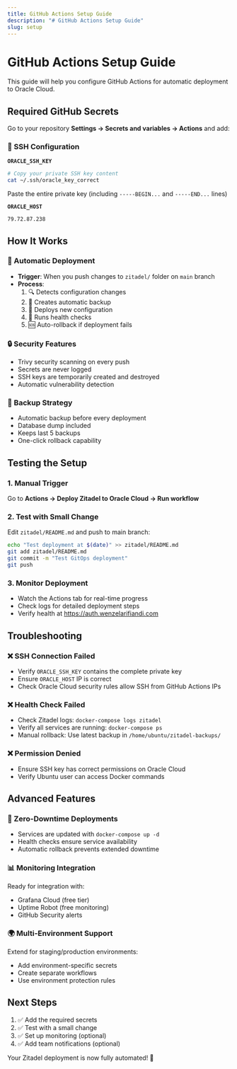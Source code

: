 ```yaml
---
title: GitHub Actions Setup Guide
description: "# GitHub Actions Setup Guide"
slug: setup
---
```












# GitHub Actions Setup Guide

This guide will help you configure GitHub Actions for automatic deployment to Oracle Cloud.

## Required GitHub Secrets

Go to your repository **Settings → Secrets and variables → Actions** and add:

### 🔑 SSH Configuration

**`ORACLE_SSH_KEY`**
```bash
# Copy your private SSH key content
cat ~/.ssh/oracle_key_correct
```
Paste the entire private key (including `-----BEGIN...` and `-----END...` lines)

**`ORACLE_HOST`**
```
79.72.87.238
```

## How It Works

### 🔄 Automatic Deployment
- **Trigger**: When you push changes to `zitadel/` folder on `main` branch
- **Process**:
  1. 🔍 Detects configuration changes
  2. 💾 Creates automatic backup
  3. 🚀 Deploys new configuration
  4. 🏥 Runs health checks
  5. 🆘 Auto-rollback if deployment fails

### 🔒 Security Features
- Trivy security scanning on every push
- Secrets are never logged
- SSH keys are temporarily created and destroyed
- Automatic vulnerability detection

### 💾 Backup Strategy
- Automatic backup before every deployment
- Database dump included
- Keeps last 5 backups
- One-click rollback capability

## Testing the Setup

### 1. Manual Trigger
Go to **Actions → Deploy Zitadel to Oracle Cloud → Run workflow**

### 2. Test with Small Change
Edit `zitadel/README.md` and push to main branch:
```bash
echo "Test deployment at $(date)" >> zitadel/README.md
git add zitadel/README.md
git commit -m "Test GitOps deployment"
git push
```

### 3. Monitor Deployment
- Watch the Actions tab for real-time progress
- Check logs for detailed deployment steps
- Verify health at https://auth.wenzelarifiandi.com

## Troubleshooting

### ❌ SSH Connection Failed
- Verify `ORACLE_SSH_KEY` contains the complete private key
- Ensure `ORACLE_HOST` IP is correct
- Check Oracle Cloud security rules allow SSH from GitHub Actions IPs

### ❌ Health Check Failed
- Check Zitadel logs: `docker-compose logs zitadel`
- Verify all services are running: `docker-compose ps`
- Manual rollback: Use latest backup in `/home/ubuntu/zitadel-backups/`

### ❌ Permission Denied
- Ensure SSH key has correct permissions on Oracle Cloud
- Verify Ubuntu user can access Docker commands

## Advanced Features

### 🔄 Zero-Downtime Deployments
- Services are updated with `docker-compose up -d`
- Health checks ensure service availability
- Automatic rollback prevents extended downtime

### 📊 Monitoring Integration
Ready for integration with:
- Grafana Cloud (free tier)
- Uptime Robot (free monitoring)
- GitHub Security alerts

### 🌍 Multi-Environment Support
Extend for staging/production environments:
- Add environment-specific secrets
- Create separate workflows
- Use environment protection rules

## Next Steps

1. ✅ Add the required secrets
2. ✅ Test with a small change
3. ✅ Set up monitoring (optional)
4. ✅ Add team notifications (optional)

Your Zitadel deployment is now fully automated! 🎉